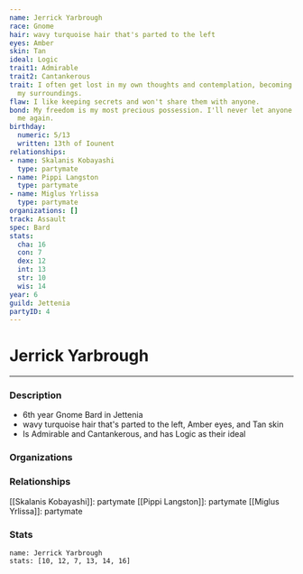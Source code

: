 ```yaml
---
name: Jerrick Yarbrough
race: Gnome
hair: wavy turquoise hair that's parted to the left
eyes: Amber
skin: Tan
ideal: Logic
trait1: Admirable
trait2: Cantankerous
trait: I often get lost in my own thoughts and contemplation, becoming oblivious to
  my surroundings.
flaw: I like keeping secrets and won't share them with anyone.
bond: My freedom is my most precious possession. I'll never let anyone take it from
  me again.
birthday:
  numeric: 5/13
  written: 13th of Iounent
relationships:
- name: Skalanis Kobayashi
  type: partymate
- name: Pippi Langston
  type: partymate
- name: Miglus Yrlissa
  type: partymate
organizations: []
track: Assault
spec: Bard
stats:
  cha: 16
  con: 7
  dex: 12
  int: 13
  str: 10
  wis: 14
year: 6
guild: Jettenia
partyID: 4
---
```

# Jerrick Yarbrough
---
### Description
- 6th year Gnome Bard in Jettenia
- wavy turquoise hair that's parted to the left, Amber eyes, and Tan skin
- Is Admirable and Cantankerous, and has Logic as their ideal

### Organizations
### Relationships
[[Skalanis Kobayashi]]: partymate
[[Pippi Langston]]: partymate
[[Miglus Yrlissa]]: partymate
### Stats
```statblock
name: Jerrick Yarbrough
stats: [10, 12, 7, 13, 14, 16]
```